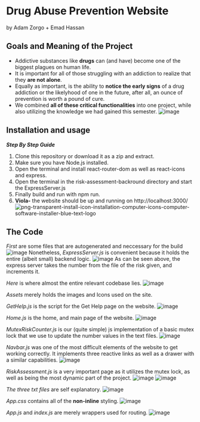 # Drug Abuse Prevention Website
by Adam Zorgo + Emad Hassan

## Goals and Meaning of the Project

* Addictive substances like **drugs** can (and have) become one of the biggest plagues on human life.
* It is important for all of those struggling with an addiction to realize that they **are not alone**.
* Equally as important, is the ability to **notice the early signs** of a drug addiction or the likelyhood of one in the future, after all, an ounce of prevention is worth a pound of cure.
* We combined **all of these critical functionalities** into one project, while also utilizing the knowledge we had gained this semester.
![image](https://github.com/Adam-Zorgo/drug-abuse-website-react/assets/162918688/0abee434-6d82-423b-bd6a-c6c2a08d6888)


## Installation and usage

*__Step By Step Guide__*
1. Clone this repository or download it as a zip and extract.
2. Make sure you have Node.js installed.
3. Open the terminal and install react-router-dom as well as react-icons and express.
5. Open the terminal in the risk-assessment-backround directory and start the ExpressServer.js
6. Finally build and run with npm run.
7. **Viola-** the website should be up and running on http://localhost:3000/
![png-transparent-install-icon-installation-computer-icons-computer-software-installer-blue-text-logo](https://github.com/Adam-Zorgo/drug-abuse-website-react/assets/162918688/923b4698-09bb-4237-947e-a5ddeff610be)


## The Code

*First* are some files that are autogenerated and neccessary for the build
![image](https://github.com/Adam-Zorgo/drug-abuse-website-react/assets/162918688/32e94574-1ca3-426a-a149-d061ce4e4095)
Nonetheless, *ExpressServer.js* is convenient because it holds the entire (albeit small) backend logic.
![image](https://github.com/Adam-Zorgo/drug-abuse-website-react/assets/162918688/fe5507b5-39a4-43e8-a3d7-0a056bab307c)
As can be seen above, the express server takes the number from the file of the risk given, and increments it.


*Here* is where almost the entire relevant codebase lies.
![image](https://github.com/Adam-Zorgo/drug-abuse-website-react/assets/162918688/1ba07d32-b88f-458b-8d8b-55bbbed107cc)

*Assets* merely holds the images and Icons used on the site.

*GetHelp.js* is the script for the Get Help page on the website.
![image](https://github.com/Adam-Zorgo/drug-abuse-website-react/assets/162918688/73e02915-a6bb-4ed9-8c63-925103885941)

*Home.js* is the home, and main page of the website.
![image](https://github.com/Adam-Zorgo/drug-abuse-website-react/assets/162918688/52d8967b-0d2c-421d-9dfa-6a1a97e29a20)

*MutexRiskCounter.js* is our (quite simple) js implementation of a basic mutex lock that we use to update the number values in the text files.
![image](https://github.com/Adam-Zorgo/drug-abuse-website-react/assets/162918688/cbd3c270-0dfa-4960-9a1b-6bb894ae1a24)

*Navbar.js* was one of the most difficult elements of the website to get working correctly. It implements three reactive links as well as a drawer with a similar capabilities.
![image](https://github.com/Adam-Zorgo/drug-abuse-website-react/assets/162918688/da40fff2-91b2-4976-b773-1028d5387dab)

*RiskAssessment.js* is a very important page as it utilizes the mutex lock, as well as being the most dynamic part of the project.
![image](https://github.com/Adam-Zorgo/drug-abuse-website-react/assets/162918688/7e0c921d-e6e7-4294-b250-a301c564de7f)
![image](https://github.com/Adam-Zorgo/drug-abuse-website-react/assets/162918688/1c568a0f-e3ca-4567-940b-083d3c72e6c5)

*The three txt files* are self explanatory.
![image](https://github.com/Adam-Zorgo/drug-abuse-website-react/assets/162918688/a22acd8d-0a6a-4389-8bee-210ac3513539)

*App.css* contains all of the __non-inline__ styling.
![image](https://github.com/Adam-Zorgo/drug-abuse-website-react/assets/162918688/f1ca576a-5485-4d20-83a4-0d25541f4c9e)

*App.js* and *index.js* are merely wrappers used for routing.
![image](https://github.com/Adam-Zorgo/drug-abuse-website-react/assets/162918688/f20623ca-c8f3-4a7d-b4e7-d9c735369c7c)






